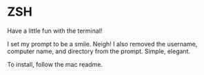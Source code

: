 # ZSH

Have a little fun with the terminal!

I set my prompt to be a smile. Neigh! I also removed the username, computer name, and directory from the prompt. Simple, elegant.

To install, follow the mac readme.
